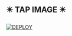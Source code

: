## ✴️ TAP IMAGE ✴️ 

[![DEPLOY](https://telegra.ph/file/f39543151b022291a5ca2.jpg)](https://dashboard.heroku.com/new?template=https://github.com/Xcelsama/STAR.MD.V2)
